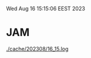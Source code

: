 Wed Aug 16 15:15:06 EEST 2023
# JAM
<a href='./cache/202308/16_15.log'>./cache/202308/16_15.log</a>
